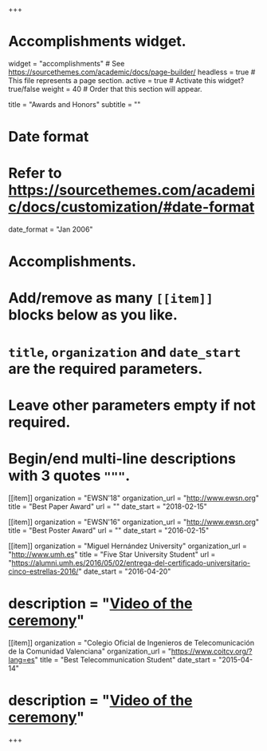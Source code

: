 +++
# Accomplishments widget.
widget = "accomplishments"  # See https://sourcethemes.com/academic/docs/page-builder/
headless = true  # This file represents a page section.
active = true  # Activate this widget? true/false
weight = 40  # Order that this section will appear.

title = "Awards and Honors"
subtitle = ""

# Date format
#   Refer to https://sourcethemes.com/academic/docs/customization/#date-format
date_format = "Jan 2006"

# Accomplishments.
#   Add/remove as many `[[item]]` blocks below as you like.
#   `title`, `organization` and `date_start` are the required parameters.
#   Leave other parameters empty if not required.
#   Begin/end multi-line descriptions with 3 quotes `"""`.

[[item]]
  organization = "EWSN'18"
  organization_url = "http://www.ewsn.org"
  title = "Best Paper Award"
  url = ""
  date_start = "2018-02-15"

[[item]]
  organization = "EWSN'16"
  organization_url = "http://www.ewsn.org"
  title = "Best Poster Award"
  url = ""
  date_start = "2016-02-15"

[[item]]
  organization = "Miguel Hernández University"
  organization_url = "http://www.umh.es"
  title = "Five Star University Student"
  url = "https://alumni.umh.es/2016/05/02/entrega-del-certificado-universitario-cinco-estrellas-2016/"
  date_start = "2016-04-20"
#  description = "[Video of the ceremony](https://www.youtube.com/watch?v=qDxvzOvIeSY)"

[[item]]
  organization = "Colegio Oficial de Ingenieros de Telecomunicación de la Comunidad Valenciana"
  organization_url = "https://www.coitcv.org/?lang=es"
  title = "Best Telecommunication Student"
  date_start = "2015-04-14"
#  description = "[Video of the ceremony](https://www.youtube.com/watch?v=cEWD4kJzcyg)"

+++
